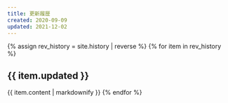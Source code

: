 ```yaml
---
title: 更新履歴
created: 2020-09-09
updated: 2021-12-02
---
```

{% assign rev_history = site.history | reverse %}
{% for item in rev_history %}
## <a name="{{ item.updated }}">{{ item.updated }}</a>
{{ item.content | markdownify }}
{% endfor %}
